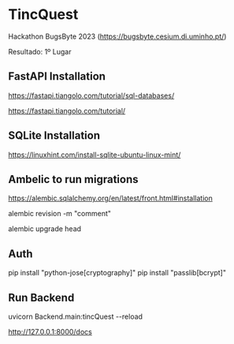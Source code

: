# TincQuest

Hackathon BugsByte 2023 (https://bugsbyte.cesium.di.uminho.pt/)

Resultado: 1º Lugar

## FastAPI Installation

https://fastapi.tiangolo.com/tutorial/sql-databases/

https://fastapi.tiangolo.com/tutorial/

## SQLite Installation

https://linuxhint.com/install-sqlite-ubuntu-linux-mint/

## Ambelic to run migrations

https://alembic.sqlalchemy.org/en/latest/front.html#installation

alembic revision -m "comment"

alembic upgrade head

## Auth

pip install "python-jose[cryptography]"
pip install "passlib[bcrypt]"

## Run Backend

uvicorn Backend.main:tincQuest --reload

http://127.0.0.1:8000/docs
